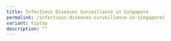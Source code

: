 ```yaml
---
title: Infectious Diseases Surveillance in Singapore
permalink: /infectious-diseases-surveillance-in-singapore/
variant: tiptap
description: ""
---
```

